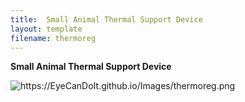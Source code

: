 ```yaml
---
title:  Small Animal Thermal Support Device
layout: template
filename: thermoreg
---
```


**Small Animal Thermal Support Device**


<img src="https://EyeCanDoIt.github.io/Images/thermoreg.png" alt="https://EyeCanDoIt.github.io/Images/thermoreg.png" loading="lazy"> 
